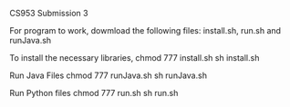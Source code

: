 CS953 Submission 3 

For program to work, dowmload the following files: 
install.sh, run.sh and runJava.sh

To install the necessary libraries,
chmod 777 install.sh
sh install.sh

Run Java Files
chmod 777 runJava.sh
sh runJava.sh

Run Python files
chmod 777 run.sh
sh run.sh